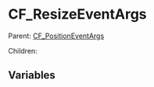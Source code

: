# CF_ResizeEventArgs

Parent: [CF_PositionEventArgs](docs/Events/CF_PositionEventArgs.md)

Children:

## Variables